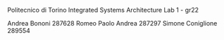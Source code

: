Politecnico di Torino
Integrated Systems Architecture
Lab 1 - gr22

Andrea Bononi 287628
Romeo Paolo Andrea 287297
Simone Coniglione 289554

